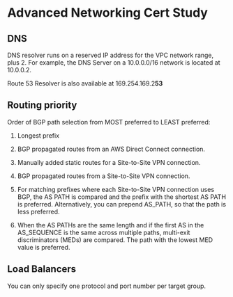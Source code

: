 # Advanced Networking Cert Study

## DNS

DNS resolver runs on a reserved IP address for the VPC network range, plus 2. For example, the DNS Server on a 10.0.0.0/16 network is located at 10.0.0.2.

Route 53 Resolver is also available at 169.254.169.2**53**

## Routing priority 

Order of BGP path selection from MOST preferred to LEAST preferred:

1. Longest prefix 

1. BGP propagated routes from an AWS Direct Connect connection.

1. Manually added static routes for a Site-to-Site VPN connection.

1. BGP propagated routes from a Site-to-Site VPN connection.

1. For matching prefixes where each Site-to-Site VPN connection uses BGP, the AS PATH is compared and the prefix with the shortest AS PATH is preferred. Alternatively, you can prepend AS_PATH, so that the path is less preferred.

1. When the AS PATHs are the same length and if the first AS in the AS_SEQUENCE is the same across multiple paths, multi-exit discriminators (MEDs) are compared. The path with the lowest MED value is preferred.

## Load Balancers

You can only specify one protocol and port number per target group.
